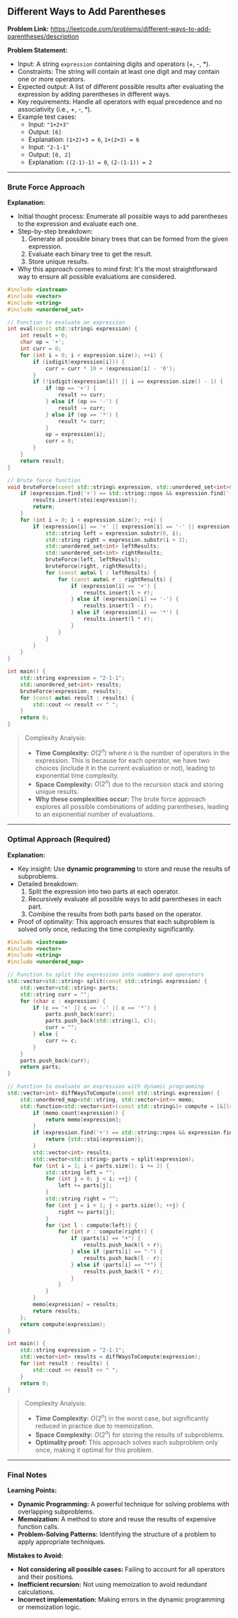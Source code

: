 ## Different Ways to Add Parentheses

**Problem Link:** https://leetcode.com/problems/different-ways-to-add-parentheses/description

**Problem Statement:**
- Input: A string `expression` containing digits and operators (+, -, \*).
- Constraints: The string will contain at least one digit and may contain one or more operators.
- Expected output: A list of different possible results after evaluating the expression by adding parentheses in different ways.
- Key requirements: Handle all operators with equal precedence and no associativity (i.e., +, -, \*).
- Example test cases:
  - Input: `"1+2+3"`
  - Output: `[6]`
  - Explanation: `(1+2)+3 = 6`, `1+(2+3) = 6`
  - Input: `"2-1-1"`
  - Output: `[0, 2]`
  - Explanation: `((2-1)-1) = 0`, `(2-(1-1)) = 2`

---

### Brute Force Approach

**Explanation:**
- Initial thought process: Enumerate all possible ways to add parentheses to the expression and evaluate each one.
- Step-by-step breakdown:
  1. Generate all possible binary trees that can be formed from the given expression.
  2. Evaluate each binary tree to get the result.
  3. Store unique results.
- Why this approach comes to mind first: It's the most straightforward way to ensure all possible evaluations are considered.

```cpp
#include <iostream>
#include <vector>
#include <string>
#include <unordered_set>

// Function to evaluate an expression
int eval(const std::string& expression) {
    int result = 0;
    char op = '+';
    int curr = 0;
    for (int i = 0; i < expression.size(); ++i) {
        if (isdigit(expression[i])) {
            curr = curr * 10 + (expression[i] - '0');
        }
        if (!isdigit(expression[i]) || i == expression.size() - 1) {
            if (op == '+') {
                result += curr;
            } else if (op == '-') {
                result -= curr;
            } else if (op == '*') {
                result *= curr;
            }
            op = expression[i];
            curr = 0;
        }
    }
    return result;
}

// Brute force function
void bruteForce(const std::string& expression, std::unordered_set<int>& results) {
    if (expression.find('+') == std::string::npos && expression.find('-') == std::string::npos && expression.find('*') == std::string::npos) {
        results.insert(stoi(expression));
        return;
    }
    for (int i = 0; i < expression.size(); ++i) {
        if (expression[i] == '+' || expression[i] == '-' || expression[i] == '*') {
            std::string left = expression.substr(0, i);
            std::string right = expression.substr(i + 1);
            std::unordered_set<int> leftResults;
            std::unordered_set<int> rightResults;
            bruteForce(left, leftResults);
            bruteForce(right, rightResults);
            for (const auto& l : leftResults) {
                for (const auto& r : rightResults) {
                    if (expression[i] == '+') {
                        results.insert(l + r);
                    } else if (expression[i] == '-') {
                        results.insert(l - r);
                    } else if (expression[i] == '*') {
                        results.insert(l * r);
                    }
                }
            }
        }
    }
}

int main() {
    std::string expression = "2-1-1";
    std::unordered_set<int> results;
    bruteForce(expression, results);
    for (const auto& result : results) {
        std::cout << result << " ";
    }
    return 0;
}
```

> Complexity Analysis:
> - **Time Complexity:** $O(2^n)$ where $n$ is the number of operators in the expression. This is because for each operator, we have two choices (include it in the current evaluation or not), leading to exponential time complexity.
> - **Space Complexity:** $O(2^n)$ due to the recursion stack and storing unique results.
> - **Why these complexities occur:** The brute force approach explores all possible combinations of adding parentheses, leading to an exponential number of evaluations.

---

### Optimal Approach (Required)

**Explanation:**
- Key insight: Use **dynamic programming** to store and reuse the results of subproblems.
- Detailed breakdown:
  1. Split the expression into two parts at each operator.
  2. Recursively evaluate all possible ways to add parentheses in each part.
  3. Combine the results from both parts based on the operator.
- Proof of optimality: This approach ensures that each subproblem is solved only once, reducing the time complexity significantly.

```cpp
#include <iostream>
#include <vector>
#include <string>
#include <unordered_map>

// Function to split the expression into numbers and operators
std::vector<std::string> split(const std::string& expression) {
    std::vector<std::string> parts;
    std::string curr = "";
    for (char c : expression) {
        if (c == '+' || c == '-' || c == '*') {
            parts.push_back(curr);
            parts.push_back(std::string(1, c));
            curr = "";
        } else {
            curr += c;
        }
    }
    parts.push_back(curr);
    return parts;
}

// Function to evaluate an expression with dynamic programming
std::vector<int> diffWaysToCompute(const std::string& expression) {
    std::unordered_map<std::string, std::vector<int>> memo;
    std::function<std::vector<int>(const std::string&)> compute = [&](const std::string& expression) {
        if (memo.count(expression)) {
            return memo[expression];
        }
        if (expression.find('+') == std::string::npos && expression.find('-') == std::string::npos && expression.find('*') == std::string::npos) {
            return {std::stoi(expression)};
        }
        std::vector<int> results;
        std::vector<std::string> parts = split(expression);
        for (int i = 1; i < parts.size(); i += 2) {
            std::string left = "";
            for (int j = 0; j < i; ++j) {
                left += parts[j];
            }
            std::string right = "";
            for (int j = i + 1; j < parts.size(); ++j) {
                right += parts[j];
            }
            for (int l : compute(left)) {
                for (int r : compute(right)) {
                    if (parts[i] == "+") {
                        results.push_back(l + r);
                    } else if (parts[i] == "-") {
                        results.push_back(l - r);
                    } else if (parts[i] == "*") {
                        results.push_back(l * r);
                    }
                }
            }
        }
        memo[expression] = results;
        return results;
    };
    return compute(expression);
}

int main() {
    std::string expression = "2-1-1";
    std::vector<int> results = diffWaysToCompute(expression);
    for (int result : results) {
        std::cout << result << " ";
    }
    return 0;
}
```

> Complexity Analysis:
> - **Time Complexity:** $O(2^n)$ in the worst case, but significantly reduced in practice due to memoization.
> - **Space Complexity:** $O(2^n)$ for storing the results of subproblems.
> - **Optimality proof:** This approach solves each subproblem only once, making it optimal for this problem.

---

### Final Notes

**Learning Points:**
- **Dynamic Programming:** A powerful technique for solving problems with overlapping subproblems.
- **Memoization:** A method to store and reuse the results of expensive function calls.
- **Problem-Solving Patterns:** Identifying the structure of a problem to apply appropriate techniques.

**Mistakes to Avoid:**
- **Not considering all possible cases:** Failing to account for all operators and their positions.
- **Inefficient recursion:** Not using memoization to avoid redundant calculations.
- **Incorrect implementation:** Making errors in the dynamic programming or memoization logic.